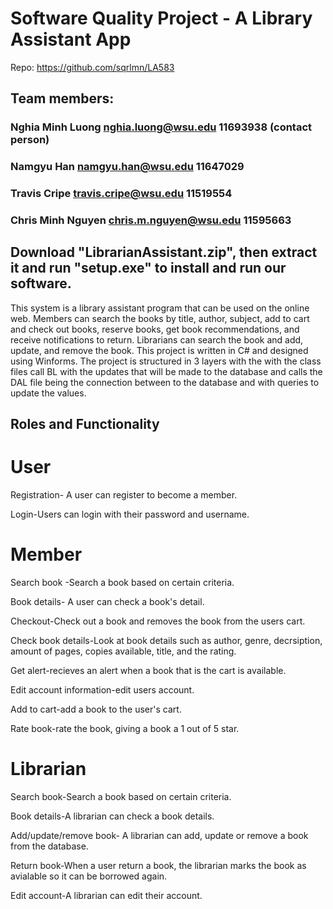 # Software Quality Project - A Library Assistant App
Repo: https://github.com/sqrlmn/LA583
## Team members:
### Nghia Minh Luong nghia.luong@wsu.edu 11693938 (contact person)
### Namgyu Han namgyu.han@wsu.edu 11647029
### Travis Cripe travis.cripe@wsu.edu 11519554
### Chris Minh Nguyen chris.m.nguyen@wsu.edu 11595663
## Download "LibrarianAssistant.zip", then extract it and run "setup.exe" to install and run our software.
This system is a library assistant program that can be used on the online web. Members 
can search the books by title, author, subject, add to cart and check out books, reserve 
books, get book recommendations, and receive notifications to return. Librarians can 
search the book and add, update, and remove the book. This project is written in C# and designed using Winforms. 
The project is structured in 3 layers with the with the class files call BL with the updates that will be made to the database and calls the DAL file being the connection between to the database and with queries to update the values. 

## Roles and Functionality 
 
# User

Registration- A user can register to become a member.

Login-Users can login with their password and username.

# Member

Search book -Search a book based on certain criteria.

Book details- A user can check a book's detail.

Checkout-Check out a book and removes the book from the users cart.

Check book details-Look at book details such as author, genre, decrsiption, amount 
of pages, copies available, title, and the rating.

Get alert-recieves an alert when a book that is the cart is available. 

Edit account information-edit users account. 

Add to cart-add a book to the user's cart.

Rate book-rate the book, giving a book a 1 out of 5 star.

# Librarian 

Search book-Search a book based on certain criteria.

Book details-A librarian can check a book details.

Add/update/remove book- A librarian can add, update or remove a book from the database.

Return book-When a user return a book, the librarian marks the book as avialable so it can be borrowed again.

Edit account-A librarian can edit their account.

